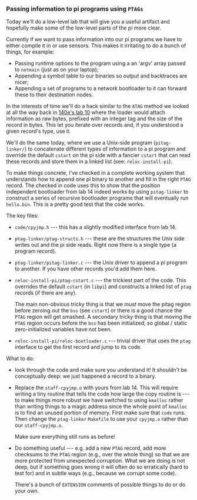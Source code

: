 ### Passing information to pi programs using `PTAGs`

Today we'll do a low-level lab that will give you a useful artifact
and hopefully make some of the low-level parts of the pi more clear.

Currently if we want to pass information into our pi programs
we have to either compile it in or use sensors.  This makes it irritating to
do a bunch of things, for example:
  - Passing runtime options to the program using a an 'argv' array 
    passed to  `notmain` (just as on your laptop);
  - Appending a symbol table to our binaries so output and 
    backtraces are nicer;
  - Appending a set of programs to a network bootloader to it can 
    forward these to their destination nodes.


In the interests of time we'll do a hack similar to the `ATAG` method
we looked at all the way back in [140e's lab 10](https://github.com/dddrrreee/cs140e-22win/tree/main/labs/10-low-level) where the loader would attach
information as raw bytes, prefixed with an integer tag and the size of
the record in bytes.  This let you iterate over records and, if you
understood a given record's type, use it.

We'll do the same today, where we use a Unix-side program
(`pitag-linker/`) to concatenate different types of information to a pi
program and override the default `cstart` on the pi side with a fancier
`cstart` that can read these records and store them in a linked list
(see: `reloc-install-pi`).

To make things concrete, I've checked in a complete working system
that understands how to append one pi binary to another and fill in the
right `PTAG` record.  The checked in code uses this to show that the 
position independent bootloader from lab 14 indeed works by using 
`pitag-linker` to construct a series of recursive bootloader
programs that will eventually run `hello.bin`.
This is a pretty good test that the code works.

The key files:
  - `code/cpyjmp.h` --- this has a slightly modified interface from
    lab 14.
  - `ptag-linker/ptag-structs.h` --- these are the structures the
    Unix side writes out and the pi side reads.  Right now there
    is a single type (a program record).
  - `ptag-linker/pitag-linker.c` --- the Unix driver to append a pi
    program to another.  If you have other records you'd add them here.
  - `reloc-install-pi/ptag-cstart.c` --- the trickiest part of the code.
    This overrides the default `cstart` (in `libpi`) and constructs
    a linked list of `ptag` records (if there are any). 

    The main non-obvious tricky thing is that we *must* move the pitag
    region before zeroing out the `bss` (see `cstart`) or there is a
    good chance the `PTAG` region will get smashed.  A secondary tricky
    thing is that moving the `PTAG` region occurs before the `bss`
    has been initialized, so global / static zero-initialized variables 
    have not been.

  - `reloc-install-pi/reloc-bootloader.c` --- trivial driver that uses
    the `ptag` interface to get the first record and jump to its code.

What to do:
 - look through the code and make sure you understand it!  It shouldn't
   be conceptually deep: we just happened a record to a binary.  


 - Replace the `staff-cpyjmp.o` with yours from lab 14.  This will require
   writing a tiny routine that tells the code how large the copy routine
   is --- to make things more robust we have switched to using `kmalloc`
   rather than writing things to a magic address since the whole point of
   `kmalloc` is to find an unused portion of memory.  First make sure that
   `code` runs.  Then change the `ptag-linker` `Makefile` to use your
   `cpyjmp.o` rather than our `staff-cpyjmp.o`.

   Make sure everything still runs as before!

 - Do something useful --- e.g. add a new `PTAG` record, add more 
   checksums to the `PTAG` region (e.g., over the whole thing) so 
   that we are more protected from unexpected corruption.  What
   we are doing is not deep, but if something goes wrong it will
   often do so erratically (hard to test for) and in subtle ways
   (e.g., because we corrupt some code).

   There's a bunch of `EXTENSION` comments of possible things to do
   or do your own.  
